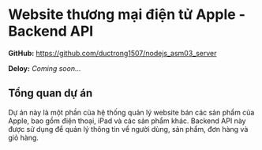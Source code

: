 # Website thương mại điện tử Apple - Backend API

**GitHub:** https://github.com/ductrong1507/nodejs_asm03_server

**Deloy:** _Coming soon..._

## Tổng quan dự án

Dự án này là một phần của hệ thống quản lý website bán các sản phẩm của Apple, bao gồm điện thoại, iPad và các sản phẩm khác. Backend API này được sử dụng để quản lý thông tin về người dùng, sản phẩm, đơn hàng và giỏ hàng.
